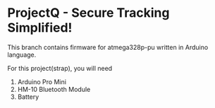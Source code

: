 # ProjectQ - Secure Tracking Simplified!
This branch contains firmware for atmega328p-pu written in Arduino language.

For this project(strap), you will need


1. Arduino Pro Mini
2. HM-10 Bluetooth Module
3. Battery